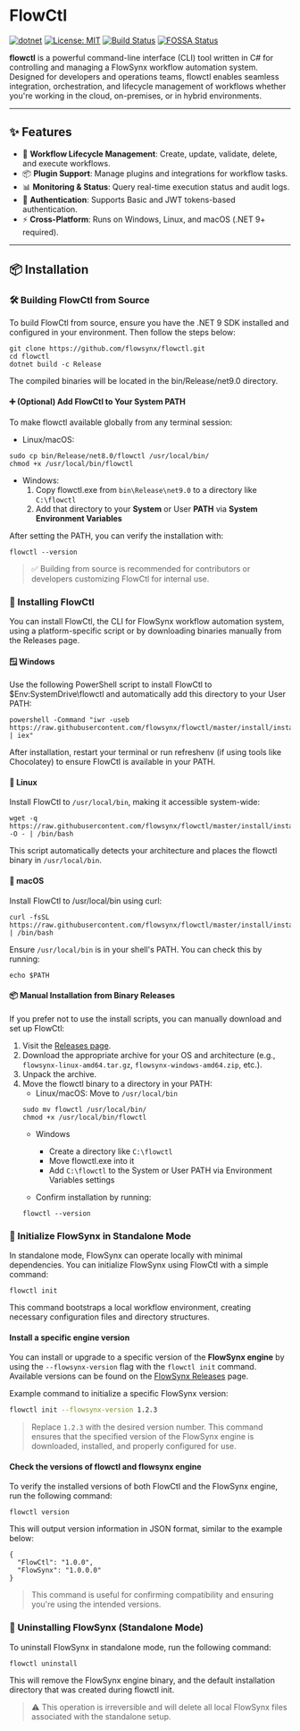 ﻿# FlowCtl

[![dotnet][dotnet-budge]][dotnet-url] [![License: MIT][mit-badge]][mit-url] [![Build Status][actions-badge]][actions-url] [![FOSSA Status][fossa-badge]][fossa-url]

[mit-badge]: https://img.shields.io/github/license/flowsynx/flowctl?style=flat&label=License&logo=github
[mit-url]: https://github.com/flowsynx/flowctl/blob/master/LICENSE
[actions-badge]: https://github.com/flowsynx/flowctl/actions/workflows/flowctl-release.yml/badge.svg?branch=master
[actions-url]: https://github.com/flowsynx/flowctl/actions?workflow=flowctl
[fossa-badge]: https://app.fossa.com/api/projects/git%2Bgithub.com%2Fflowsynx%2Fcli.svg?type=shield&issueType=license
[fossa-url]: https://app.fossa.com/projects/git%2Bgithub.com%2Fflowsynx%2Fcli?ref=badge_shield&issueType=license
[dotnet-budge]: https://img.shields.io/badge/.NET-9.0-blue
[dotnet-url]: https://dotnet.microsoft.com/en-us/download/dotnet/9.0

**flowctl** is a powerful command-line interface (CLI) tool written in C# for controlling and managing a FlowSynx workflow automation system. 
Designed for developers and operations teams, flowctl enables seamless integration, orchestration, and lifecycle management of workflows 
whether you're working in the cloud, on-premises, or in hybrid environments.

---

## ✨ Features
- 🔧 **Workflow Lifecycle Management**: Create, update, validate, delete, and execute workflows.
- 📦 **Plugin Support**: Manage plugins and integrations for workflow tasks.
- 📊 **Monitoring & Status**: Query real-time execution status and audit logs.
- 🔐 **Authentication**: Supports Basic and JWT tokens-based authentication.
- ⚡ **Cross-Platform**: Runs on Windows, Linux, and macOS (.NET 9+ required).

---

## 📦 Installation

### 🛠️ Building FlowCtl from Source
To build FlowCtl from source, ensure you have the .NET 9 SDK installed and configured in your environment. Then follow the steps below:
```
git clone https://github.com/flowsynx/flowctl.git
cd flowctl
dotnet build -c Release
```
The compiled binaries will be located in the bin/Release/net9.0 directory.

#### ➕ (Optional) Add FlowCtl to Your System PATH
To make flowctl available globally from any terminal session:
- Linux/macOS:
```
sudo cp bin/Release/net8.0/flowctl /usr/local/bin/
chmod +x /usr/local/bin/flowctl
```

- Windows:
	1. Copy flowctl.exe from `bin\Release\net9.0` to a directory like `C:\flowctl`
	2. Add that directory to your **System** or User **PATH** via **System Environment Variables**

After setting the PATH, you can verify the installation with:
```
flowctl --version
```
> ✅ Building from source is recommended for contributors or developers customizing FlowCtl for internal use.
	 
### 🚀 Installing FlowCtl
You can install FlowCtl, the CLI for FlowSynx workflow automation system, using a platform-specific script or by downloading binaries manually from the Releases page.

#### 🪟 Windows
Use the following PowerShell script to install FlowCtl to $Env:SystemDrive\flowctl and automatically add this directory to your User PATH:

```
powershell -Command "iwr -useb https://raw.githubusercontent.com/flowsynx/flowctl/master/install/install.ps1 | iex"
```

After installation, restart your terminal or run refreshenv (if using tools like Chocolatey) to ensure FlowCtl is available in your PATH.

#### 🐧 Linux
Install FlowCtl to `/usr/local/bin`, making it accessible system-wide:

```
wget -q https://raw.githubusercontent.com/flowsynx/flowctl/master/install/install.sh -O - | /bin/bash
```

This script automatically detects your architecture and places the flowctl binary in `/usr/local/bin`.

#### 🍎 macOS
Install FlowCtl to /usr/local/bin using curl:

```
curl -fsSL https://raw.githubusercontent.com/flowsynx/flowctl/master/install/install.sh | /bin/bash
```

Ensure `/usr/local/bin` is in your shell's PATH. You can check this by running:
```
echo $PATH
```

#### 📦 Manual Installation from Binary Releases
If you prefer not to use the install scripts, you can manually download and set up FlowCtl:

1. Visit the [Releases page](https://github.com/flowsynx/flowctl/releases).
2. Download the appropriate archive for your OS and architecture (e.g., `flowsynx-linux-amd64.tar.gz`, `flowsynx-windows-amd64.zip`, etc.).
3. Unpack the archive.
4. Move the flowctl binary to a directory in your PATH:
	- Linux/macOS: Move to `/usr/local/bin`
	```
	sudo mv flowctl /usr/local/bin/
	chmod +x /usr/local/bin/flowctl
	```
	- Windows
		- Create a directory like `C:\flowctl`
		- Move flowctl.exe into it
		- Add `C:\flowctl` to the System or User PATH via Environment Variables settings

	- Confirm installation by running:
	```
	flowctl --version
	```

### 🧰 Initialize FlowSynx in Standalone Mode
In standalone mode, FlowSynx can operate locally with minimal dependencies. You can initialize FlowSynx using FlowCtl with a simple command:
```
flowctl init
```

This command bootstraps a local workflow environment, creating necessary configuration files and directory structures.

#### Install a specific engine version
You can install or upgrade to a specific version of the **FlowSynx engine** by using the `--flowsynx-version` flag with the `flowctl init` command.
Available versions can be found on the [FlowSynx Releases](https://github.com/flowsynx/flowsynx/releases) page.

Example command to initialize a specific FlowSynx version:

```bash
flowctl init --flowsynx-version 1.2.3
```

> Replace `1.2.3` with the desired version number.
> This command ensures that the specified version of the FlowSynx engine is downloaded, installed, and properly configured for use.

#### Check the versions of flowctl and flowsynx engine
To verify the installed versions of both FlowCtl and the FlowSynx engine, run the following command:
```
flowctl version
```

This will output version information in JSON format, similar to the example below:
```
{
  "FlowCtl": "1.0.0",
  "FlowSynx": "1.0.0.0"
}
```

> This command is useful for confirming compatibility and ensuring you're using the intended versions.

### 🔄 Uninstalling FlowSynx (Standalone Mode)
To uninstall FlowSynx in standalone mode, run the following command:
```
flowctl uninstall
```
This will remove the FlowSynx engine binary, and the default installation directory that was created during flowctl init.
> ⚠️ This operation is irreversible and will delete all local FlowSynx files associated with the standalone setup.